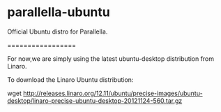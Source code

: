 parallella-ubuntu
=================

Official Ubuntu distro for Parallella.

=================

For now,we are simply using the latest ubuntu-desktop distribution from Linaro.

To download the Linaro Ubuntu distribution:

wget http://releases.linaro.org/12.11/ubuntu/precise-images/ubuntu-desktop/linaro-precise-ubuntu-desktop-20121124-560.tar.gz




